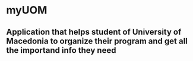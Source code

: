 # myUOM
## Application that helps student of University of Macedonia to organize their program and get all the importand info they need
